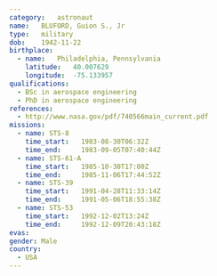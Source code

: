 ```yaml
---
category:	astronaut
name:	BLUFORD, Guion S., Jr
type:	military
dob:	1942-11-22
birthplace:
  - name:	Philadelphia, Pennsylvania
    latitude:	40.007629
    longitude:	-75.133957
qualifications:
  - BSc in aerospace engineering
  - PhD in aerospace engineering
references:
  - http://www.nasa.gov/pdf/740566main_current.pdf
missions:
  - name: STS-8
    time_start:   1983-08-30T06:32Z
    time_end:     1983-09-05T07:40:44Z
  - name: STS-61-A
    time_start:   1985-10-30T17:00Z
    time_end:     1985-11-06T17:44:52Z
  - name: STS-39
    time_start:   1991-04-28T11:33:14Z
    time_end:     1991-05-06T18:55:38Z
  - name: STS-53
    time_start:   1992-12-02T13:24Z
    time_end:     1992-12-09T20:43:18Z
evas:
gender:	Male
country:
  - USA
---
```

